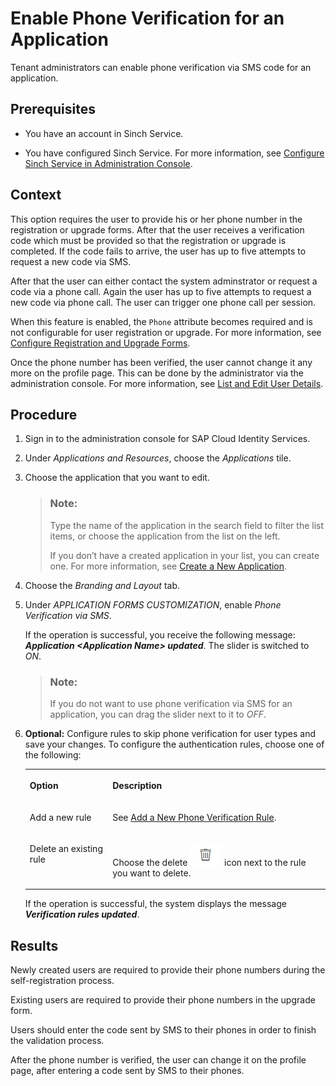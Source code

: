 <!-- loio24c9b5164dcb44a3b97b08a8c889550a -->

# Enable Phone Verification for an Application

Tenant administrators can enable phone verification via SMS code for an application.



<a name="loio24c9b5164dcb44a3b97b08a8c889550a__prereq_wp1_ttc_3db"/>

## Prerequisites

-   You have an account in Sinch Service.

-   You have configured Sinch Service. For more information, see [Configure Sinch Service in Administration Console](configure-sinch-service-in-administration-console-f4a04ed.md).




<a name="loio24c9b5164dcb44a3b97b08a8c889550a__context_nwk_4gk_3db"/>

## Context

This option requires the user to provide his or her phone number in the registration or upgrade forms. After that the user receives a verification code which must be provided so that the registration or upgrade is completed. If the code fails to arrive, the user has up to five attempts to request a new code via SMS.

After that the user can either contact the system adminstrator or request a code via a phone call. Again the user has up to five attempts to request a new code via phone call. The user can trigger one phone call per session.

When this feature is enabled, the `Phone` attribute becomes required and is not configurable for user registration or upgrade. For more information, see [Configure Registration and Upgrade Forms](configure-registration-and-upgrade-forms-93a9e18.md).

Once the phone number has been verified, the user cannot change it any more on the profile page. This can be done by the administrator via the administration console. For more information, see [List and Edit User Details](list-and-edit-user-details-045cb01.md).



## Procedure

1.  Sign in to the administration console for SAP Cloud Identity Services.

2.  Under *Applications and Resources*, choose the *Applications* tile.

3.  Choose the application that you want to edit.

    > ### Note:  
    > Type the name of the application in the search field to filter the list items, or choose the application from the list on the left.
    > 
    > If you don’t have a created application in your list, you can create one. For more information, see [Create a New Application](create-a-new-application-0d4b255.md).

4.  Choose the *Branding and Layout* tab.

5.  Under *APPLICATION FORMS CUSTOMIZATION*, enable *Phone Verification via SMS*.

    If the operation is successful, you receive the following message: ***Application <Application Name\> updated***. The slider is switched to *ON*.

    > ### Note:  
    > If you do not want to use phone verification via SMS for an application, you can drag the slider next to it to *OFF*.

6.  **Optional:** Configure rules to skip phone verification for user types and save your changes. To configure the authentication rules, choose one of the following:


    <table>
    <tr>
    <th valign="top">

    Option


    
    </th>
    <th valign="top">

    Description


    
    </th>
    </tr>
    <tr>
    <td valign="top">
    
    Add a new rule


    
    </td>
    <td valign="top">
    
    See [Add a New Phone Verification Rule](add-a-new-phone-verification-rule-e920324.md).


    
    </td>
    </tr>
    <tr>
    <td valign="top">
    
    Delete an existing rule


    
    </td>
    <td valign="top">
    
    Choose the delete ![](images/delete_icon_4801c38.png) icon next to the rule you want to delete.


    
    </td>
    </tr>
    </table>
    
    If the operation is successful, the system displays the message ***Verification rules updated***.




<a name="loio24c9b5164dcb44a3b97b08a8c889550a__result_knb_k2d_3db"/>

## Results

Newly created users are required to provide their phone numbers during the self-registration process.

Existing users are required to provide their phone numbers in the upgrade form.

Users should enter the code sent by SMS to their phones in order to finish the validation process.

After the phone number is verified, the user can change it on the profile page, after entering a code sent by SMS to their phones.

